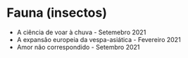 # Fauna (insectos)

* A ciência de voar à chuva - Setemebro 2021
* A expansão europeia da vespa-asiática - Fevereiro 2021
* Amor não correspondido - Setembro 2021